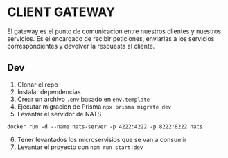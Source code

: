 # CLIENT GATEWAY

El gateway es el punto de comunicacion entre nuestros clientes y nuestros servicios.
Es el encargado de recibir peticiones, enviarlas a los servicios correspondientes y
devolver la respuesta al cliente.

## Dev

1. Clonar el repo
2. Instalar dependencias
3. Crear un archivo `.env` basado en `env.template`
4. Ejecutar migracion de Prisma `npx prisma migrate dev`
5. Levantar el servidor de NATS

```
docker run -d --name nats-server -p 4222:4222 -p 8222:8222 nats
```

6. Tener levantados los microservisios que se van a consumir
7. Levantar el proyecto con `npm run start:dev`


